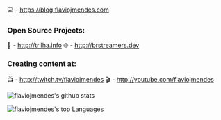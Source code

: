 💻 - https://blog.flaviojmendes.com

### Open Source Projects:

📍 - http://trilha.info
🌐 - http://brstreamers.dev

### Creating content at:

📺 - http://twitch.tv/flaviojmendes
🎬 - http://youtube.com/flaviojmendes

![flaviojmendes's github stats](https://github-readme-stats.vercel.app/api?username=flaviojmendes&count_private=true&show_icons=true&theme=tokyonight)

![flaviojmendes's top Languages](https://github-readme-stats.vercel.app/api/top-langs/?username=flaviojmendes&layout=compact)
